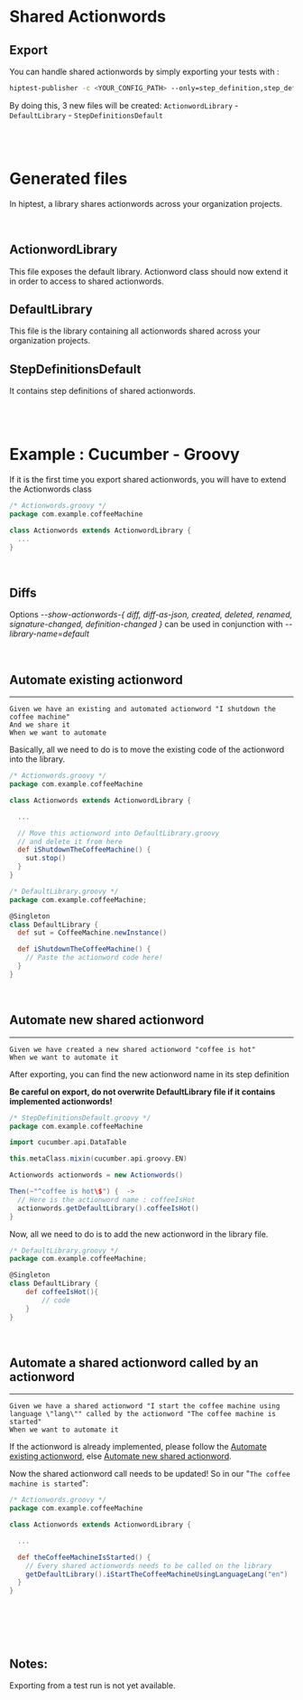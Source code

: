 # Shared Actionwords

## Export

You can handle shared actionwords by simply exporting your tests with :

```bash
hiptest-publisher -c <YOUR_CONFIG_PATH> --only=step_definition,step_definitions_library,library,libraries
```

By doing this, 3 new files will be created: `ActionwordLibrary` - `DefaultLibrary` - `StepDefinitionsDefault`

<br/><br/>

# Generated files

In hiptest, a library shares actionwords across your organization projects.

<br/>

## ActionwordLibrary
This file exposes the default library. Actionword class should now extend it in order to access to shared actionwords.

## DefaultLibrary
This file is the library containing all actionwords shared across your organization projects.

## StepDefinitionsDefault
It contains step definitions of shared actionwords.

<br/><br/>

# Example : Cucumber - Groovy

If it is the first time you export shared actionwords, you will have to extend the Actionwords class

```groovy
/* Actionwords.groovy */
package com.example.coffeeMachine

class Actionwords extends ActionwordLibrary {
  ...
}
```

<br/>

## Diffs

Options *--show-actionwords-{
  diff,
  diff-as-json,
  created,
  deleted,
  renamed,
  signature-changed,
  definition-changed
}* can be used in conjunction with *--library-name=default*

<br/>

## Automate existing actionword
---
```gherkin
Given we have an existing and automated actionword "I shutdown the coffee machine"
And we share it
When we want to automate
```

Basically, all we need to do is to move the existing code of the actionword into the library.

```groovy
/* Actionwords.groovy */
package com.example.coffeeMachine

class Actionwords extends ActionwordLibrary {

  ...

  // Move this actionword into DefaultLibrary.groovy
  // and delete it from here
  def iShutdownTheCoffeeMachine() {
    sut.stop()
  }
}
```

```groovy
/* DefaultLibrary.groovy */
package com.example.coffeeMachine;

@Singleton
class DefaultLibrary {
  def sut = CoffeeMachine.newInstance()

  def iShutdownTheCoffeeMachine() {
    // Paste the actionword code here!
  }
}
```

<br/>

## Automate new shared actionword
---

```gherkin
Given we have created a new shared actionword "coffee is hot"
When we want to automate it
```
After exporting, you can find the new actionword name in its step definition

**Be careful on export, do not overwrite DefaultLibrary file if it contains implemented actionwords!**

```groovy
/* StepDefinitionsDefault.groovy */
package com.example.coffeeMachine

import cucumber.api.DataTable

this.metaClass.mixin(cucumber.api.groovy.EN)

Actionwords actionwords = new Actionwords()

Then(~"^coffee is hot\$") {  ->
  // Here is the actionword name : coffeeIsHot
  actionwords.getDefaultLibrary().coffeeIsHot()
}
```

Now, all we need to do is to add the new actionword in the library file.

```groovy
/* DefaultLibrary.groovy */
package com.example.coffeeMachine;

@Singleton
class DefaultLibrary {
    def coffeeIsHot(){
        // code
    }
}

```

<br/>

## Automate a shared actionword called by an actionword
---

```gherkin
Given we have a shared actionword "I start the coffee machine using language \"lang\"" called by the actionword "The coffee machine is started"
When we want to automate it
```

If the actionword is already implemented, please follow the [Automate existing actionword](#automate-existing-actionword), else [Automate new shared actionword](#automate-new-shared-actionword).

Now the shared actionword call needs to be updated! So in our "`The coffee machine is started`":

```groovy
/* Actionwords.groovy */
package com.example.coffeeMachine

class Actionwords extends ActionwordLibrary {

  ...

  def theCoffeeMachineIsStarted() {
    // Every shared actionwords needs to be called on the library
    getDefaultLibrary().iStartTheCoffeeMachineUsingLanguageLang("en")
  }
}
```

<br/><br/>
---
## Notes:
Exporting from a test run is not yet available.
